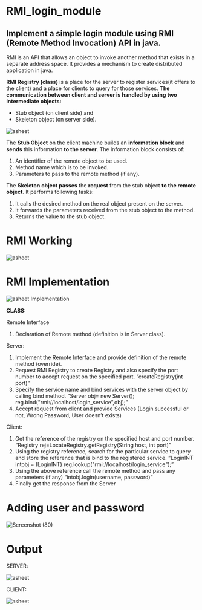 # RMI_login_module
## Implement a simple login module using RMI (Remote Method Invocation) API in java.

RMI is an API that allows an object to invoke another method that exists in a separate address space.
It provides a mechanism to create distributed application in java.

**RMI Registry (class)** is a place for the server to register services(it offers to the client) and a place for clients to query for those services.
**The communication between client and server is handled by using two intermediate objects:**
- Stub object (on client side) and 
- Skeleton object (on server side).

![asheet](https://user-images.githubusercontent.com/25420334/117572519-db21d800-b0f0-11eb-8076-6c3677e2adb9.png)

The **Stub Object** on the client machine builds an **information block** and **sends** this information **to the server**. The information block consists of:
1.	An identifier of the remote object to be used.
2.	Method name which is to be invoked.
3.	Parameters to pass to the remote method (if any).

The **Skeleton object passes** the **request** from the stub object **to the remote object**. It performs following tasks:
1.	It calls the desired method on the real object present on the server.
2.	It forwards the parameters received from the stub object to the method.
3.	Returns the value to the stub object.

# RMI Working

![asheet](https://user-images.githubusercontent.com/25420334/117572700-ac583180-b0f1-11eb-85f8-2d9c6d9d0107.png)

# RMI Implementation
![asheet Implementation](https://user-images.githubusercontent.com/25420334/117572733-d4e02b80-b0f1-11eb-82f7-c58c6b411bb1.png)

**CLASS:**

Remote Interface
1.	Declaration of Remote method (definition is in Server class).

Server:
1.	Implement the Remote Interface and provide definition of the remote method (override). 
2.	Request RMI Registry to create Registry and also specify the port number to accept request on the specified port. “createRegistry(int port)”
3.	Specify the service name and bind services with the server object by calling bind method.
“Server obj= new Server(); 
reg.bind("rmi://localhost/login_service”,obj);”
4.	Accept request from client and provide Services (Login successful or not, Wrong Password, User doesn’t exists)

Client:
1.	Get the reference of the registry on the specified host and port number.
“Registry rej=LocateRegistry.getRegistry(String host, int port)”
2.	Using the registry reference, search for the particular service to query and store the  reference that is bind to the registered service.
“LoginINT intobj = (LoginINT) reg.lookup("rmi://localhost/login_service");”
3.	Using the above reference call the remote method and pass any parameters (if any)
“intobj.login(username, password)”
4.	Finally get the response from the Server

# Adding user and password

![Screenshot (80)](https://user-images.githubusercontent.com/25420334/117573131-ea565500-b0f3-11eb-9e3b-91a7ab4eacd0.png)

# Output

SERVER:

![asheet](https://user-images.githubusercontent.com/25420334/117572917-c34b5380-b0f2-11eb-9b2f-cb37bf3c5ed6.png)

CLIENT:

![asheet](https://user-images.githubusercontent.com/25420334/117572945-efff6b00-b0f2-11eb-9ae6-2ef7656e21fa.png)
